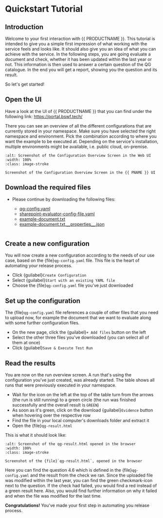 <!--
SPDX-FileCopyrightText: 2024 grow platform GmbH

SPDX-License-Identifier: MIT
-->

# Quickstart Tutorial

## Introduction

Welcome to your first interaction with {{ PRODUCTNAME }}. This tutorial is intended to give you a simple first impression of what working with the service feels and looks like. It should also give you an idea of what you can achieve with the service.
In the following steps, you are going evaluate a document and check, whether it has been updated within the last year or not. This information is then used to answer a certain question of the QG catalogue. In the end you will get a report, showing you the question and its result.

So let's get started!

## Open the UI

Have a look at the UI of {{ PRODUCTNAME }} that you can find under the following link:
<https://portal.bswf.tech/>

There you can see an overview of all the different configurations that are currently stored in your namespace. Make sure you have selected the right namespace and environment. Pick the combination according to where you want the example to be executed at. Depending on the service's installation, multiple environments might be available, i.e. public cloud, on-premise.

```{figure} resources/quickstart/config-overview-yaku-ui.png
:alt: Screenshot of the Configuration Overview Screen in the Web UI
:width: 100%
:class: image-stroke

Screenshot of the Configuration Overview Screen in the {{ PNAME }} UI
```

## Download the required files

- Please continue by downloading the following files:

  - [qg-config.yaml](./resources/quickstart/qg-config.yaml)
  - [sharepoint-evaluator-config-file.yaml](./resources/quickstart/sharepoint-evaluator-config-file.yaml)
  - [example-document.txt](./resources/quickstart/example-document.txt)
  - [example-document.txt.\_\_properties\_\_.json](./resources/quickstart/example-document.txt.__properties__.json)

```{ytvideo} https://www.youtube.com/watch?v=ltReFSeTG5U
```

## Create a new configuration

You will now create a new configuration according to the needs of our use case, based on the {file}`qg-config.yaml` file. This file is the heart of automating your release process.

- Click {guilabel}`Create Configuration`
- Select {guilabel}`Start with an existing YAML file`
- Choose the {file}`qg-config.yaml` file you've just downloaded

## Set up the configuration

The {file}`qg-config.yaml` file references a couple of other files that you need to upload now, for example the document that we want to evaluate along with some further configuration files.

- On the new page, click the {guilabel}`+ Add files` button on the left
- Select the other three files you've downloaded (you can select all of them at once)
- Click {guilabel}`Save & Execute Test Run`

## Read the results

You are now on the run overview screen. A run that's using the configuration you've just created, was already started. The table shows all runs that were previously executed in your namespace.

- Wait for the icon on the left at the top of the table turn from the arrows (the run is still running) to a green circle (the run was finished successfully and the overall result is `GREEN`)
- As soon as it's green, click on the download {guilabel}`Evidence` button when hovering over the respective row
- Find the file in your local computer's downloads folder and extract it
- Open the {file}`qg-result.html`

This is what it should look like:

```{figure} resources/quickstart/report-screenshot.jpg
:alt: Screenshot of the qg-result.html opened in the browser
:width: 100%
:class: image-stroke

Screenshot of the {file}`qg-result.html`, opened in the browser
```

Here you can find the question 4.6 which is defined in the {file}`qg-config.yaml` and the result from the check we ran. Since the uploaded file was modified within the last year, you can find the green checkmark-icon next to the question. If the check had failed, you would find a red instead of a green result here. Also, you would find further information on why it failed and when the file was modified for the last time.

**Congratulations!** You've made your first step in automating you release process.

